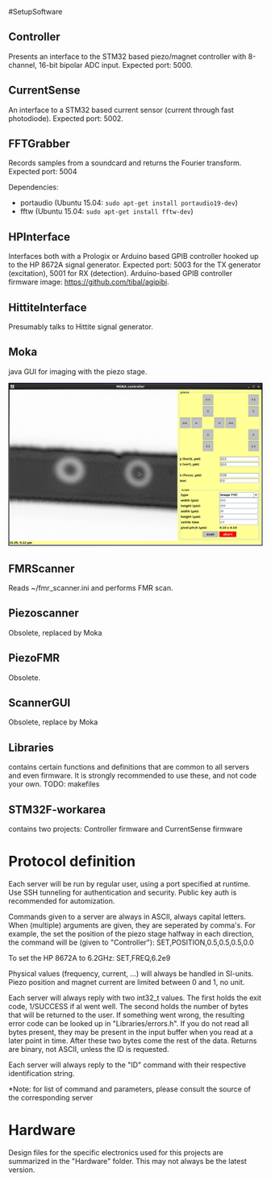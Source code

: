 #SetupSoftware

## Controller
Presents an interface to the STM32 based piezo/magnet controller with 8-channel, 16-bit bipolar ADC input.
Expected port: 5000.


## CurrentSense
An interface to a STM32 based current sensor (current through fast photodiode). 
Expected port: 5002.


## FFTGrabber
Records samples from a soundcard and returns the Fourier transform. Expected port: 5004

Dependencies: 
  * portaudio (Ubuntu 15.04: ``sudo apt-get install portaudio19-dev``)
  * fftw (Ubuntu 15.04: ``sudo apt-get install fftw-dev``)



## HPInterface
Interfaces both with a Prologix or Arduino based GPIB controller hooked up to the HP 8672A signal generator.
Expected port: 5003 for the TX generator (excitation), 5001 for RX (detection).
Arduino-based GPIB controller firmware image: https://github.com/tibal/agipibi.

## HittiteInterface
Presumably talks to Hittite signal generator.

## Moka
java GUI for imaging with the piezo stage.

![fig](Moka/screenshot.png)

## FMRScanner
Reads ~/fmr_scanner.ini and performs FMR scan.

## Piezoscanner
Obsolete, replaced by Moka

## PiezoFMR
Obsolete.

## ScannerGUI
Obsolete, replace by Moka



## Libraries
contains certain functions and definitions that are common to all servers and even firmware. It is strongly recommended to use these, and not code your own.
TODO: makefiles

## STM32F-workarea
contains two projects: Controller firmware and CurrentSense firmware

# Protocol definition
Each server will be run by regular user, using a port specified at runtime. Use SSH tunneling for authentication and
security. Public key auth is recommended for automization.

Commands given to a server are always in ASCII, always capital letters. When (multiple) arguments are given, they are seperated by comma's.
For example, the set the position of the piezo stage halfway in each direction, the command will be (given to "Controller"):
SET,POSITION,0.5,0.5,0.5,0.0

To set the HP 8672A to 6.2GHz:
SET,FREQ,6.2e9

Physical values (frequency, current, ...) will always be handled in SI-units. Piezo position and magnet current are limited
between 0 and 1, no unit.

Each server will always reply with two int32_t values. The first holds the exit code, 1/SUCCESS if al went well. The second holds the number of bytes that will 
be returned to the user. If something went wrong, the resulting error code can be looked up in "Libraries/errors.h".
If you do not read all bytes present, they may be present in the input buffer when you read at a later point in time. After
these two bytes come the rest of the data. Returns are binary, not ASCII, unless the ID is requested.

Each server will always reply to the "ID" command with their respective identification string.

*Note: for list of command and parameters, please consult the source of the corresponding server

# Hardware

Design files for the specific electronics used for this projects are summarized in the "Hardware" folder. This may not
always be the latest version.
